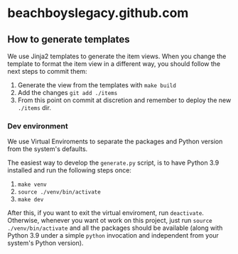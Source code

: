 # beachboyslegacy.github.com

## How to generate templates

We use Jinja2 templates to generate the item views. When you change the template to format the item view in a different way, you should follow the next steps to commit them:

1. Generate the view from the templates with `make build`
2. Add the changes `git add ./items`
3. From this point on commit at discretion and remember to deploy the new `./items` dir.

### Dev environment

We use Virtual Enviroments to separate the packages and Python version from the system's defaults.

The easiest way to develop the `generate.py` script, is to have Python 3.9 installed and run the following steps once:

1. `make venv`
2. `source ./venv/bin/activate`
3. `make dev`

After this, if you want to exit the virtual enviroment, run `deactivate`. Otherwise, whenever you want ot work on this project, just run `source ./venv/bin/activate` and all the packages should be available (along with Python 3.9 under a simple `python` invocation and independent from your system's Python version).
